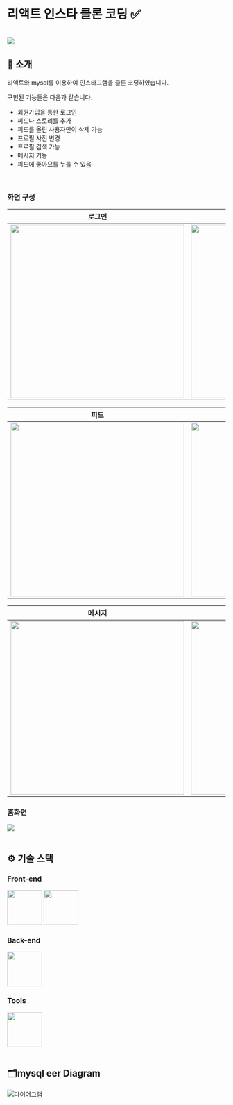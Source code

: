 
# 리액트 인스타 클론 코딩 ✅

<br/> [<img src="https://img.shields.io/badge/프로젝트 기간-2024.09.20~2024.10.07-green?style=flat&logo=&logoColor=white" />]()

</div> 

## 📝 소개
리액트와 mysql를 이용하여 인스타그램을 클론 코딩하였습니다.

구현된 기능들은 다음과 같습니다.
- 회원가입을 통한 로그인 
- 피드나 스토리를 추가
- 피드를 올린 사용자만이 삭제 가능
- 프로필 사진 변경
- 프로필 검색 가능
- 메시지 기능
- 피드에 좋아요를 누를 수 있음


<br />

### 화면 구성

|로그인|회원가입|
|:---:|:---:|
|<img src="https://github.com/user-attachments/assets/25bfe028-3575-415c-97a6-8bedcaae8f49" width="400"/>|<img src="https://github.com/user-attachments/assets/32a24a37-010a-451b-a338-c172be145fa1" width="400"/>|

|피드|스토리|
|:---:|:---:|
|<img src="https://github.com/user-attachments/assets/776a07c6-3c8c-40d5-b539-0ebf1ec2d6e4" width="400"/>|<img src="https://github.com/user-attachments/assets/223327cc-4745-498e-bc90-656b8a5df309" width="400"/>|

|메시지|메시지|
|:---:|:---:|
|<img src="https://github.com/user-attachments/assets/950d4d75-a41c-4d78-b764-b88396b6bf50" width="400"/>|<img src="https://github.com/user-attachments/assets/f7fd507d-606d-40a4-9b20-ac2809e5538b" width="400"/>|

### 홈화면
<img src="https://github.com/user-attachments/assets/f0affbba-7e86-4438-9869-e3ca8873c7ba">

<br />

<br />

## ⚙ 기술 스택

### Front-end
<div>
<img src="https://github.com/yewon-Noh/readme-template/blob/main/skills/JavaScript.png?raw=true" width="80">
<img src="https://github.com/yewon-Noh/readme-template/blob/main/skills/React.png?raw=true" width="80">
</div>

### Back-end
<div>
<img src="https://github.com/yewon-Noh/readme-template/blob/main/skills/Mysql.png?raw=true" width="80">
</div>


### Tools
<div>
<img src="https://github.com/yewon-Noh/readme-template/blob/main/skills/Github.png?raw=true" width="80">
</div>

<br />


## 🗂️mysql eer Diagram
![다이어그램](https://github.com/user-attachments/assets/367e021c-49b6-4050-9d96-ec4b9f66a2af)



